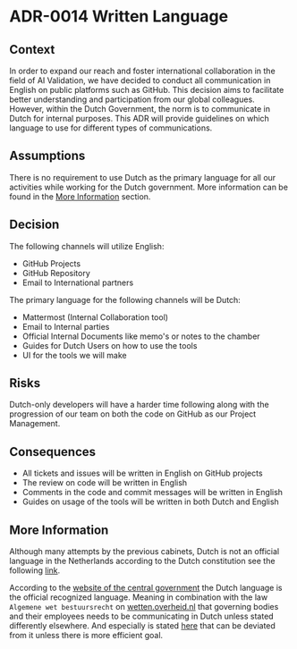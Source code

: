 # ADR-0014 Written Language

## Context

In order to expand our reach and foster international collaboration in the field of AI Validation, we have decided to
conduct all communication in English on public platforms such as GitHub. This decision aims to facilitate better
understanding and participation from our global colleagues. However, within the Dutch Government, the norm is to
communicate in Dutch for internal purposes. This ADR will provide  guidelines on which language to use for different
types of communications.

## Assumptions

There is no requirement to use Dutch as the primary language for all our activities while working for the Dutch
government. More information can be found in the [More Information](#more-information) section.

## Decision

The following channels will utilize English:

- GitHub Projects
- GitHub Repository
- Email to International partners

The primary language for the following channels will be Dutch:

- Mattermost (Internal Collaboration tool)
- Email to Internal parties
- Official Internal Documents like memo's or notes to the chamber
- Guides for Dutch Users on how to use the tools
- UI for the tools we will make

## Risks

Dutch-only developers will have a harder time following along with the progression of our team on both the code on
GitHub as our Project Management.

## Consequences

- All tickets and issues will be written in English on GitHub projects
- The review on code will be written in English
- Comments in the code and commit messages will be written in English
- Guides on usage of the tools will be written in both Dutch and English

## More Information

Although many attempts by the previous cabinets, Dutch is not an official language in the Netherlands according to the
Dutch constitution see the following
[link](https://www.denederlandsegrondwet.nl/id/viivckl8ibxx/nederlandse_taal_in_de_grondwet).

According to the [website of the central government](https://www.rijksoverheid.nl/onderwerpen/erkende-talen/vraag-en-antwoord/erkende-talen-nederland)
the Dutch language is the official recognized language. Meaning in combination with the law `Algemene wet bestuursrecht`
on [wetten.overheid.nl](https://wetten.overheid.nl/BWBR0005537/2024-01-01) that governing bodies and their employees
needs to be communicating in Dutch unless stated differently elsewhere. And especially is stated
[here](https://wetten.overheid.nl/jci1.3:c:BWBR0005537&hoofdstuk=2&afdeling=2.2&artikel=2:6&z=2024-01-01&g=2024-01-01)
that can be deviated from it unless there is more efficient goal.
